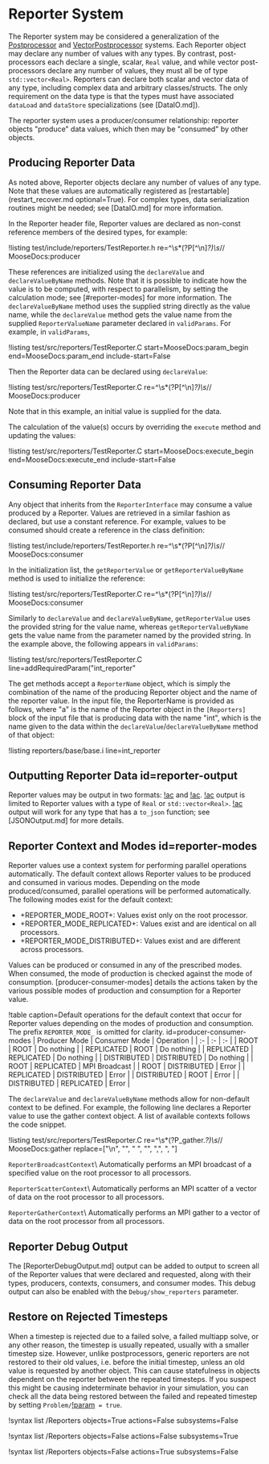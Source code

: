 # Reporter System

The Reporter system may be considered a generalization of the [Postprocessor](Postprocessors/index.md)
and [VectorPostprocessor](VectorPostprocessors/index.md) systems. Each Reporter
object may declare any number of values with any types. By contrast, post-processors
each declare a single, scalar, `Real` value, and while vector post-processors declare
any number of values, they must all be of type `std::vector<Real>`. Reporters can declare
both scalar and vector data of any type, including complex data and arbitrary
classes/structs. The only requirement on the data type is that the types must
have associated `dataLoad` and `dataStore` specializations (see [DataIO.md]).

The reporter system uses a producer/consumer relationship: reporter objects
"produce" data values, which then may be "consumed" by other objects.

## Producing Reporter Data

As noted above, Reporter objects declare any number of values of any type.
Note that these values are automatically registered as
[restartable](restart_recover.md optional=True). For complex types, data serialization routines
might be needed; see [DataIO.md] for more information.

In the Reporter header file, Reporter values are declared as non-const reference
members of the desired types, for example:

!listing test/include/reporters/TestReporter.h re=^\s*(?P<content>[^\n]*?)\s*// MooseDocs:producer

These references are initialized using the `declareValue` and `declareValueByName` methods.
Note that it is possible to indicate how the value is to be computed, with respect to parallelism, by setting
the calculation mode; see [#reporter-modes] for more information. The `declareValueByName` method
uses the supplied string directly as the value name, while the `declareValue` method
gets the value name from the supplied `ReporterValueName` parameter declared in
`validParams`. For example, in `validParams`,

!listing test/src/reporters/TestReporter.C start=MooseDocs:param_begin end=MooseDocs:param_end include-start=False

Then the Reporter data can be declared using `declareValue`:

!listing test/src/reporters/TestReporter.C re=^\s*(?P<content>[^\n]*?)\s*// MooseDocs:producer

Note that in this example, an initial value is supplied for the data.

The calculation of the value(s) occurs by overriding the `execute` method and updating the values:

!listing test/src/reporters/TestReporter.C start=MooseDocs:execute_begin end=MooseDocs:execute_end include-start=False

## Consuming Reporter Data

Any object that inherits from the `ReporterInterface` may consume a value produced by a Reporter.
Values are retrieved in a similar fashion as declared, but use a constant reference. For example,
values to be consumed should create a reference in the class definition:

!listing test/include/reporters/TestReporter.h re=^\s*(?P<content>[^\n]*?)\s*// MooseDocs:consumer

In the initialization list, the `getReporterValue` or `getReporterValueByName`
method is used to initialize the reference:

!listing test/src/reporters/TestReporter.C re=^\s*(?P<content>[^\n]*?)\s*// MooseDocs:consumer

Similarly to `declareValue` and `declareValueByName`, `getReporterValue` uses
the provided string for the value name, whereas `getReporterValueByName` gets
the value name from the parameter named by the provided string.
In the example above, the following appears in `validParams`:

!listing test/src/reporters/TestReporter.C line=addRequiredParam<ReporterName>("int_reporter"

The get methods accept a `ReporterName` object, which is simply the combination of the name
of the producing Reporter object and the name of the reporter value.
In the input file, the ReporterName is provided as follows, where "a" is the name of the
Reporter object in the `[Reporters]` block of the input file that is producing data
with the name "int", which is the name given to the data within the
`declareValue`/`declareValueByName` method of that object:

!listing reporters/base/base.i line=int_reporter

## Outputting Reporter Data id=reporter-output

Reporter values may be output in two formats: [!ac](CSV) and [!ac](JSON). [!ac](CSV) output
is limited to Reporter values with a type of `Real` or `std::vector<Real>`. [!ac](JSON) output will
work for any type that has a `to_json` function; see [JSONOutput.md] for more details.

## Reporter Context and Modes id=reporter-modes

Reporter values use a context system for performing parallel operations automatically. The default
context allows Reporter values to be produced and consumed in various modes. Depending on the mode
produced/consumed, parallel operations will be performed automatically. The following modes exist for
the default context:

- +REPORTER_MODE_ROOT+: Values exist only on the root processor.
- +REPORTER_MODE_REPLICATED+: Values exist and are identical on all processors.
- +REPORTER_MODE_DISTRIBUTED+: Values exist and are different across processors.

Values can be produced or consumed in any of the prescribed modes. When consumed, the mode of
production is checked against the mode of consumption. [producer-consumer-modes] details the
actions taken by the various possible modes of production and consumption for a Reporter value.

!table caption=Default operations for the default context that occur for Reporter values depending
               on the modes of production and consumption. The prefix `REPORTER_MODE_` is omitted
               for clarity.
       id=producer-consumer-modes
| Producer Mode | Consumer Mode | Operation |
| :- | :- | :- |
| ROOT | ROOT | Do nothing |
| REPLICATED | ROOT | Do nothing |
| REPLICATED | REPLICATED | Do nothing |
| DISTRIBUTED | DISTRIBUTED | Do nothing |
| ROOT | REPLICATED | MPI Broadcast |
| ROOT | DISTRIBUTED | Error |
| REPLICATED | DISTRIBUTED | Error |
| DISTRIBUTED | ROOT | Error |
| DISTRIBUTED | REPLICATED | Error |

The `declareValue` and `declareValueByName` methods allow for non-default context to be defined. For
example, the following line declares a Reporter value to use the gather context object. A list of
available contexts follows the code snippet.

!listing test/src/reporters/TestReporter.C re=^\s*(?P<content>_gather.*?)\s*// MooseDocs:gather
                                           replace=["\n", "", " ", "", ",", ", "]


`ReporterBroadcastContext`\\
Automatically performs an MPI broadcast of a specified value on the root processor to all processors.

`ReporterScatterContext`\\
Automatically performs an MPI scatter of a vector of data on the root processor to all processors.

`ReporterGatherContext`\\
Automatically performs an MPI gather to a vector of data on the root processor from all processors.

## Reporter Debug Output

The [ReporterDebugOutput.md] output can be added to output to screen all of the Reporter values that were declared and requested, along with their types, producers, contexts, consumers, and consumer modes. This debug output can also be enabled with the `Debug/show_reporters` parameter.

## Restore on Rejected Timesteps

When a timestep is rejected due to a failed solve, a failed multiapp solve, or
any other reason, the timestep is usually repeated, usually with a smaller
timestep size. However, unlike postprocessors, generic reporters are not
restored to their old values, i.e. before the initial timestep, unless an old
value is requested by another object. This can cause statefulness in objects
dependent on the reporter between the repeated timesteps. If you suspect this
might be causing indeterminate behavior in your simulation, you can check all
the data being restored between the failed and repeated timestep by setting
`Problem/`[!param](/Problem/FEProblem/verbose_restore)` = true`.


!syntax list /Reporters objects=True actions=False subsystems=False

!syntax list /Reporters objects=False actions=False subsystems=True

!syntax list /Reporters objects=False actions=True subsystems=False
